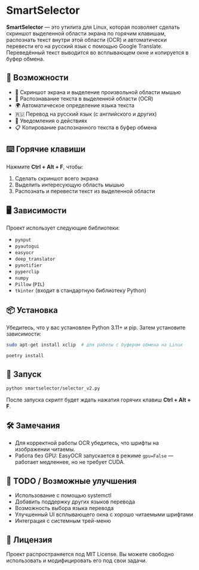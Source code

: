 # SmartSelector

**SmartSelector** — это утилита для Linux, которая позволяет сделать скриншот выделенной области экрана по горячим клавишам, распознать текст внутри этой области (OCR) и автоматически перевести его на русский язык с помощью Google Translate. Переведённый текст выводится во всплывающем окне и копируется в буфер обмена.

## 🔧 Возможности

- 📸 Скриншот экрана и выделение произвольной области мышью
- 🧠 Распознавание текста в выделенной области (OCR)
- 🌍 Автоматическое определение языка текста
- 🇷🇺 Перевод на русский язык (с английского и других)
- 🔔 Уведомления о действиях
- 📋 Копирование распознанного текста в буфер обмена

## ⌨️ Горячие клавиши

Нажмите **Ctrl + Alt + F**, чтобы:
1. Сделать скриншот всего экрана
2. Выделить интересующую область мышью
3. Распознать и перевести текст из выделенной области

## 🖥️ Зависимости

Проект использует следующие библиотеки:

- `pynput`
- `pyautogui`
- `easyocr`
- `deep_translator`
- `pynotifier`
- `pyperclip`
- `numpy`
- `Pillow` (`PIL`)
- `tkinter` (входит в стандартную библиотеку Python)

## 📦 Установка

Убедитесь, что у вас установлен Python 3.11+ и pip. Затем установите зависимости:

```bash
sudo apt-get install xclip  # для работы с буфером обмена на Linux

poetry install
```

## 🚀 Запуск

```bash
python smartselector/selector_v2.py
```

После запуска скрипт будет ждать нажатия горячих клавиш **Ctrl + Alt + F**.

## 🛠️ Замечания

- Для корректной работы OCR убедитесь, что шрифты на изображении читаемы.
- Работа без GPU: EasyOCR запускается в режиме `gpu=False` — работает медленнее, но не требует CUDA.

## 📌 TODO / Возможные улучшения

- Использование с помощью systemctl
- Добавить поддержку других языков перевода
- Возможность выбора языка перевода
- Улучшенный UI всплывающего окна с хорошо читаемыми шрифтами
- Интеграция с системным трей-меню

## 📄 Лицензия

Проект распространяется под MIT License. Вы можете свободно использовать и модифицировать его под свои задачи.
